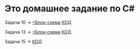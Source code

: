 


# Это домашнее задание по C#
 Задача 10 → [<Блок-схема](Hom/EX10/diagram.drawio.png) [КОД](Hom/EX10/Program.cs)

 Задача 13 → [<Блок-схема](Hom/EX013/diagram.drawio.png) [КОД](Hom/EX013/Program.cs)

 Задача 15 → [КОД](Hom/EX015/Program.cs)

  